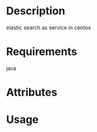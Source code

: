 Description
===========

elastic search as service in centos

Requirements
============

java 

Attributes
==========

Usage
=====

